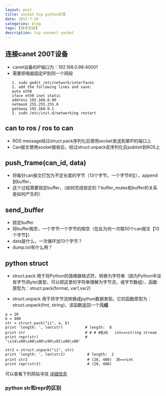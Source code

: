 ```yaml
---
layout: post
title: socket tcp python实现
date: 2017-7-29
categories: blog
tags: [技术总结]
description: tcp connect socket
---
```


## 连接canet 200T设备

- canet设备的IP端口为：192.168.0.98:40001
- 需要把电脑固定IP到同一个网段

```
   1. sudo gedit /etc/network/interfaces
   2. add the following lines and save:
   auto eth0  
   iface eth0 inet static  
   address 192.168.0.90  
   netmask 255.255.255.0  
   gateway 192.168.0.1
   3. sudo /etc/init.d/networking restart
```

## can to ros / ros to can

- ROS message经过struct.pack序列化后使用socket发送到某IP的端口上
- Can报文使用socket接收后，经过struct.unpack反序列化后publish到ROS上

## push_frame(can_id, data)

- 将每针can报文打包为不定长度的字节（13个字节，一个字节8位），append到buffer，
- 这个过程需要锁定buffer，（如何完成锁定的？buffer_mutex和buffer的关系是如何产生的）

## send_buffer

- 锁定buffer
- 将buffer掏空，一个字节一个字节的掏空（在此为何一次取50个can报文【13个字节】）
- data是什么，一次循环加13个字节？
- dump.txt有什么用？

## python struct

- struct.pack
用于将Python的值根据格式符，转换为字符串（因为Python中没有字节(Byte)类型，可以把这里的字符串理解为字节流，或字节数组），函数原型为：struct.pack(format, var1,var2)

- struct.unpack
用于将字节流转换成python数据类型。它的函数原型为：struct.unpack(fmt, string)，该函数返回一个**元组**

```
a = 20  
b = 400   
str = struct.pack("ii", a, b)  
print 'length: ', len(str)          # length:  8  
print str                           # # # #乱码   int==>string stream
print repr(str)                     # '\x14\x00\x00\x00\x90\x01\x00\x00'

str2 = struct.unpack("ii", str)  
print 'length: ', len(str2)          # length:  2  
print str2                           # (20, 400)  流==>int
print repr(str2)                     # (20, 400)  
```

可以查看下列网站寻找 [详细信息](http://blog.csdn.net/w83761456/article/details/21171085)

### python str和repr的区别
